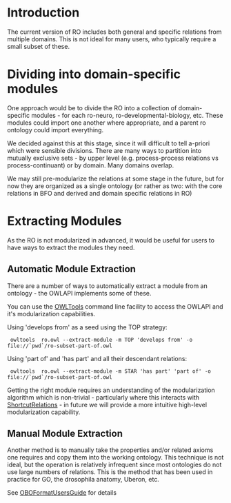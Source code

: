 # Introduction #

The current version of RO includes both general and specific relations from multiple domains. This is not ideal for many users, who typically require a small subset of these.

# Dividing into domain-specific modules #

One approach would be to divide the RO into a collection of domain-specific modules - for each ro-neuro, ro-developmental-biology, etc. These modules could import one another where appropriate, and a parent ro ontology could import everything.

We decided against this at this stage, since it will difficult to tell a-priori which were sensible divisions. There are many ways to partition into mutually exclusive sets - by upper level (e.g. process-process relations vs process-continuant) or by domain. Many domains overlap.

We may still pre-modularize the relations at some stage in the future, but for now they are organized as a single ontology (or rather as two: with the core relations in BFO and derived and domain specific relations in RO)

# Extracting Modules #

As the RO is not modularized in advanced, it would be useful for users to have ways to extract the modules they need.

## Automatic Module Extraction ##

There are a number of ways to automatically extract a module from an ontology - the OWLAPI implements some of these.

You can use the [OWLTools](http://code.google.com/p/owltools) command line facility to access the OWLAPI and it's modularization capabilities.

Using 'develops from' as a seed using the TOP strategy:

```
 owltools  ro.owl --extract-module -m TOP 'develops from' -o file://`pwd`/ro-subset-part-of.owl
```

Using 'part of' and 'has part' and all their descendant relations:

```
 owltools  ro.owl --extract-module -m STAR 'has part' 'part of' -o file://`pwd`/ro-subset-part-of.owl
```



Getting the right module requires an understanding of the modularization algorithm which is non-trivial - particularly where this interacts with [ShortcutRelations](ShortcutRelations.md) - in future we will provide a more intuitive high-level modularization capability.

## Manual Module Extraction ##

Another method is to manually take the properties and/or related axioms one requires and copy them into the working ontology. This technique is not ideal, but the operation is relatively infrequent since most ontologies do not use large numbers of relations. This is the method that has been used in practice for GO, the drosophila anatomy, Uberon, etc.

See [OBOFormatUsersGuide](OBOFormatUsersGuide.md) for details